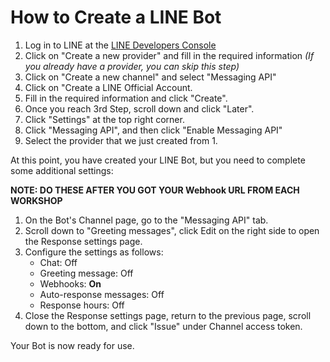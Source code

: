 # How to Create a LINE Bot

1. Log in to LINE at the [LINE Developers Console](https://developers.line.biz/en/)
2. Click on "Create a new provider" and fill in the required information _(If you already have a provider, you can skip this step)_
3. Click on "Create a new channel" and select "Messaging API"
4. Click on "Create a LINE Official Account.
5. Fill in the required information and click "Create".
6. Once you reach 3rd Step, scroll down and click "Later".
7. Click "Settings" at the top right corner.
8. Click "Messaging API", and then click "Enable Messaging API"
9. Select the provider that we just created from 1.

At this point, you have created your LINE Bot, but you need to complete some additional settings:

**NOTE: DO THESE AFTER YOU GOT YOUR Webhook URL FROM EACH WORKSHOP**

1. On the Bot's Channel page, go to the "Messaging API" tab.
2. Scroll down to "Greeting messages", click Edit on the right side to open the Response settings page.
3. Configure the settings as follows:
   - Chat: Off
   - Greeting message: Off
   - Webhooks: **On**
   - Auto-response messages: Off
   - Response hours: Off
4. Close the Response settings page, return to the previous page, scroll down to the bottom, and click "Issue" under Channel access token.

Your Bot is now ready for use.
